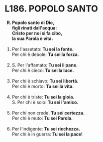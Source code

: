 # L186. POPOLO SANTO

<ol>
  <b><li type="A" value="18">Popolo santo di Dio,<br>
    figli rinati dall'acqua:<br>
    Cristo per noi si fa cibo,<br>
    la sua Parola è vita.</li></b><br>
  <li value="1">Per l'assetato: <b>Tu sei la fonte.</b><br>
    Per chi è debole: <b>Tu sei la forza.</b></li><br>
  <li>S. Per l'affamato: <b>Tu sei il pane.</b><br>
    Per chi è cieco: <b>Tu sei la luce.</b></li><br>
  <li>Per chi è schiavo: <b>Tu sei libertà.</b><br>
    Per chi è morto: <b>Tu sei la vita.</b></li><br>
  <li>Per chi è triste: <b>Tu sei la gioia.</b><br>
    S. Per chi è solo: <b>Tu sei l'amico.</b></li><br>
  <li>Per chi non crede: <b>Tu sei certezza.</b><br>
    Per chi è muto: <b>Tu sei Parola.</b></li><br>
  <li>Per l'indigente: <b>Tu sei ricchezza.</b><br>
    Per chi è in guerra: <b>Tu sei la pace!</b></li>
</ol>
